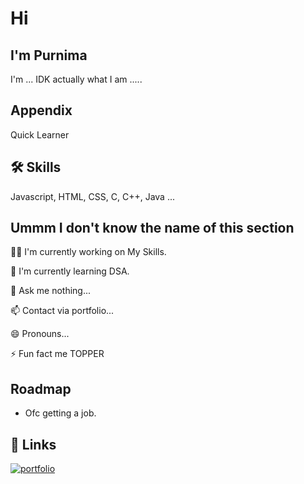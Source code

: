 
# Hi 



## I'm Purnima
I'm ... IDK actually what I am .....


## Appendix

Quick Learner


## 🛠 Skills
Javascript, HTML, CSS, C, C++, Java ...


## Ummm I don't know the name of this section
👩‍💻 I'm currently working on My Skills.

🧠 I'm currently learning DSA.

💬 Ask me nothing...

📫 Contact via portfolio...

😄 Pronouns...

⚡️ Fun fact me TOPPER


## Roadmap

- Ofc getting a job.


## 🔗 Links
[![portfolio](https://img.shields.io/badge/my_portfolio-000?style=for-the-badge&logo=ko-fi&logoColor=white)](PurnimaMahato.github.io/)


